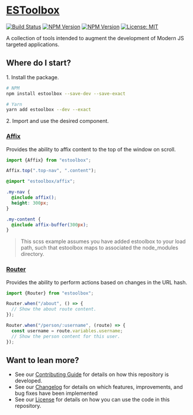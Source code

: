 
# [ESToolbox](https://github.com/dbtedman/estoolbox)

[![Build Status](https://img.shields.io/travis/dbtedman/estoolbox.svg?label=tests)](https://travis-ci.org/dbtedman/estoolbox)
[![NPM Version](https://img.shields.io/npm/v/estoolbox.svg?label=npm&colorB=ff803a)](https://www.npmjs.com/package/estoolbox)
[![NPM Version](https://img.shields.io/npm/v/estoolbox.svg?label=yarn&colorB=ff803a)](https://yarnpkg.com/en/package/estoolbox)
[![License: MIT](https://img.shields.io/badge/License-MIT-ff803a.svg)](LICENSE.md)

A collection of tools intended to augment the development of Modern JS targeted applications.

## Where do I start?

1\. Install the package.

```bash
# NPM
npm install estoolbox --save-dev --save-exact

# Yarn
yarn add estoolbox --dev --exact
```

2\. Import and use the desired component.

### [Affix](src/js/affix.js)

Provides the ability to affix content to the top of the window on scroll.

```javascript
import {Affix} from "estoolbox";

Affix.top(".top-nav", ".content");
```

```scss
@import "estoolbox/affix";

.my-nav {
  @include affix();
  height: 300px;
}

.my-content {
  @include affix-buffer(300px);
}
```

> This scss example assumes you have added estoolbox to your load path, such that estoolbox maps to associated the node_modules directory.

### [Router](src/js/router.js)

Provides the ability to perform actions based on changes in the URL hash.

```javascript
import {Router} from "estoolbox";

Router.when("/about", () => {
  // Show the about route content.
});

Router.when("/person/:username", (route) => {
  const username = route.variables.username;
  // Show the person content for this user.
});
```

## Want to lean more?

* See our [Contributing Guide](CONTRIBUTING.md) for details on how this repository is developed.
* See our [Changelog](CHANGELOG.md) for details on which features, improvements, and bug fixes have been implemented
* See our [License](LICENSE.md) for details on how you can use the code in this repository.

